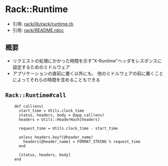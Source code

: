 # Rack::Runtime
- 引用: [rack/lib/rack/runtime.rb](https://github.com/rack/rack/blob/master/lib/rack/runtime.rb)
- 引用: [rack/README.rdoc](https://github.com/rack/rack/blob/master/README.rdoc)

## 概要
- リクエストの処理にかかった時間を示す"X-Runtime"ヘッダをレスポンスに設定するためのミドルウェア
- アプリケーションの直前に置く以外にも、
  他のミドルウェアの前に置くことによってそれらの時間を含めることもできる

## `Rack::Runtime#call`
```
    def call(env)
      start_time = Utils.clock_time
      status, headers, body = @app.call(env)
      headers = Utils::HeaderHash[headers]

      request_time = Utils.clock_time - start_time

      unless headers.key?(@header_name)
        headers[@header_name] = FORMAT_STRING % request_time
      end

      [status, headers, body]
    end
```
